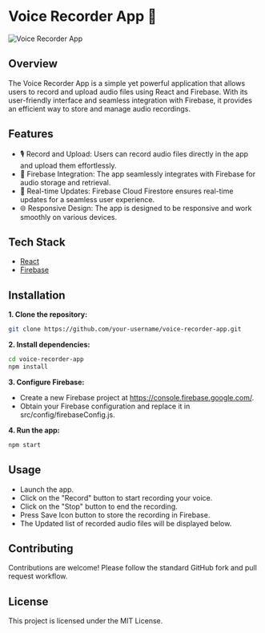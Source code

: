 # Voice Recorder App 🎤

![Voice Recorder App](https://github.com/ABIDULLAH786/voice-recorder-with-firebase-and-react/assets/67856787/85f0cfd8-6d23-46d8-b4f5-b1555750d44c)

## Overview

The Voice Recorder App is a simple yet powerful application that allows users to record and upload audio files using React and Firebase. With its user-friendly interface and seamless integration with Firebase, it provides an efficient way to store and manage audio recordings.

## Features

- 🎙️ Record and Upload: Users can record audio files directly in the app and upload them effortlessly.
- 📁 Firebase Integration: The app seamlessly integrates with Firebase for audio storage and retrieval.
- 🔄 Real-time Updates: Firebase Cloud Firestore ensures real-time updates for a seamless user experience.
- 🌐 Responsive Design: The app is designed to be responsive and work smoothly on various devices.

<!-- ## Demo

Insert a GIF or video showcasing the app's functionality and usage. -->
## Tech Stack

- [React](https://reactjs.org/)
- [Firebase](https://firebase.google.com/)

## Installation

**1. Clone the repository:**
   ```bash
   git clone https://github.com/your-username/voice-recorder-app.git
   ```
**2. Install dependencies:**
```bash
cd voice-recorder-app
npm install
```
**3. Configure Firebase:**

- Create a new Firebase project at https://console.firebase.google.com/.
- Obtain your Firebase configuration and replace it in src/config/firebaseConfig.js.

**4. Run the app:**

```bash
npm start
```

## **Usage**
- Launch the app.
- Click on the "Record" button to start recording your voice.
- Click on the "Stop" button to end the recording.
- Press Save Icon button to store the recording in Firebase.
- The Updated list of recorded audio files will be displayed below.

## **Contributing**
Contributions are welcome! Please follow the standard GitHub fork and pull request workflow.

## **License**
This project is licensed under the MIT License.
